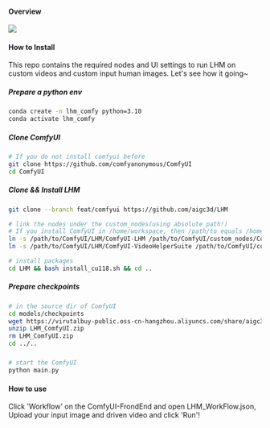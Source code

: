 #### Overview
![](https://virutalbuy-public.oss-cn-hangzhou.aliyuncs.com/share/aigc3d/data/LHM/ComfyUI/UI.png)
#### How to Install
This repo contains the required nodes and UI settings to run LHM on custom videos and custom input human images. Let's see how it going~

##### Prepare a python env
```bash
conda create -n lhm_comfy python=3.10
conda activate lhm_comfy
```

##### Clone ComfyUI
```bash
# If you do not install comfyui before
git clone https://github.com/comfyanonymous/ComfyUI
cd ComfyUI
```

##### Clone && Install LHM
```bash 
git clone --branch feat/comfyui https://github.com/aigc3d/LHM

# link the nodes under the custom_nodes(using absolute path!)
# If you install ComfyUI in /home/workspace, then /path/to equals /home/workspace.
ln -s /path/to/ComfyUI/LHM/ComfyUI-LHM /path/to/ComfyUI/custom_nodes/ComfyUI-LHM
ln -s /path/to/ComfyUI/LHM/ComfyUI-VideoHelperSuite /path/to/ComfyUI/custom_nodes/ComfyUI-VideoHelperSuite

# install packages
cd LHM && bash install_cu118.sh && cd ..
```

##### Prepare checkpoints
```bash
# in the source dir of ComfyUI
cd models/checkpoints
wget https://virutalbuy-public.oss-cn-hangzhou.aliyuncs.com/share/aigc3d/data/LHM/ComfyUI/LHM_ComfyUI.zip
unzip LHM_ComfyUI.zip
rm LHM_ComfyUI.zip
cd ../..
```

#####
```bash
# start the ComfyUI
python main.py 
```

#### How to use
Click 'Workflow' on the ComfyUI-FrondEnd and open LHM_WorkFlow.json, Upload your input image and driven video and click 'Run'!